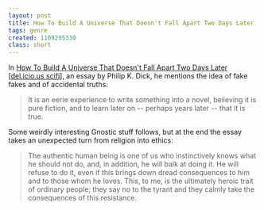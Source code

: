 ```yaml
---
layout: post
title: How To Build A Universe That Doesn't Fall Apart Two Days Later
tags: genre
created: 1109295330
class: short
---
```

In <a href="http://www.geocities.com/pkdlw/howtobuild.html">How To Build A Universe That Doesn't Fall Apart Two Days Later</a> [<a href="http://del.icio.us/tag/scifi">del.icio.us scifi</a>], an essay by Philip K. Dick, he mentions the idea of fake fakes and of accidental truths:

> It is an eerie experience to write something into a novel, believing it is pure fiction, and to learn later on -- perhaps years later -- that it is true. 

Some weirdly interesting Gnostic stuff follows, but at the end the essay takes an unexpected turn from religion into ethics:

>The authentic human being is one of us who instinctively knows what he should not do, and, in addition, he will balk at doing it. He will refuse to do it, even if this brings down dread consequences to him and to those whom he loves. This, to me, is the ultimately heroic trait of ordinary people; they say no to the tyrant and they calmly take the consequences of this resistance.
